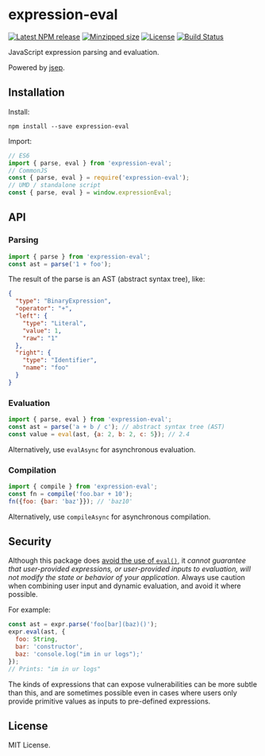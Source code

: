 # expression-eval

[![Latest NPM release](https://img.shields.io/npm/v/expression-eval.svg)](https://www.npmjs.com/package/expression-eval)
[![Minzipped size](https://badgen.net/bundlephobia/minzip/expression-eval)](https://bundlephobia.com/result?p=expression-eval)
[![License](https://img.shields.io/npm/l/expression-eval.svg)](https://github.com/donmccurdy/expression-eval/blob/master/LICENSE)
[![Build Status](https://travis-ci.com/donmccurdy/expression-eval.svg?branch=master)](https://travis-ci.com/donmccurdy/expression-eval)

JavaScript expression parsing and evaluation.

Powered by [jsep](https://github.com/soney/jsep).

## Installation

Install:

```
npm install --save expression-eval
```

Import:

```js
// ES6
import { parse, eval } from 'expression-eval';
// CommonJS
const { parse, eval } = require('expression-eval');
// UMD / standalone script
const { parse, eval } = window.expressionEval;
```

## API

### Parsing

```javascript
import { parse } from 'expression-eval';
const ast = parse('1 + foo');
```

The result of the parse is an AST (abstract syntax tree), like:

```json
{
  "type": "BinaryExpression",
  "operator": "+",
  "left": {
    "type": "Literal",
    "value": 1,
    "raw": "1"
  },
  "right": {
    "type": "Identifier",
    "name": "foo"
  }
}
```

### Evaluation

```javascript
import { parse, eval } from 'expression-eval';
const ast = parse('a + b / c'); // abstract syntax tree (AST)
const value = eval(ast, {a: 2, b: 2, c: 5}); // 2.4
```

Alternatively, use `evalAsync` for asynchronous evaluation.

### Compilation

```javascript
import { compile } from 'expression-eval';
const fn = compile('foo.bar + 10');
fn({foo: {bar: 'baz'}}); // 'baz10'
```

Alternatively, use `compileAsync` for asynchronous compilation.

## Security

Although this package does [avoid the use of `eval()`](https://developer.mozilla.org/en-US/docs/Web/JavaScript/Reference/Global_Objects/eval#Do_not_ever_use_eval!), it _cannot guarantee that user-provided expressions, or user-provided inputs to evaluation, will not modify the state or behavior of your application_. Always use caution when combining user input and dynamic evaluation, and avoid it where possible.

For example:

```js
const ast = expr.parse('foo[bar](baz)()');
expr.eval(ast, {
  foo: String,
  bar: 'constructor',
  baz: 'console.log("im in ur logs");'
});
// Prints: "im in ur logs"
```

The kinds of expressions that can expose vulnerabilities can be more subtle than this, and are sometimes possible even in cases where users only provide primitive values as inputs to pre-defined expressions.

## License

MIT License.
